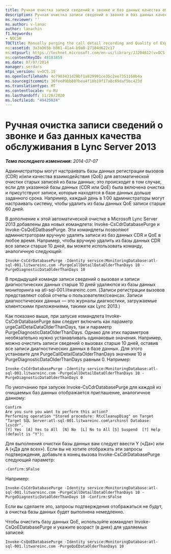 ```yaml
---
title: Ручная очистка записи сведений о звонке и баз данных качества обслуживания
description: Ручная очистка записи сведений о звонке и баз данных качества обслуживания.
ms.reviewer: ''
ms.author: v-lanac
author: lanachin
f1.keywords:
- NOCSH
TOCTitle: Manually purging the call detail recording and Quality of Experience databases
ms:assetid: 3a3a965b-b861-41a4-b9a8-27184d622c17
ms:mtpsurl: https://technet.microsoft.com/en-us/library/JJ204812(v=OCS.15)
ms:contentKeyID: 48183859
ms.date: 07/07/2014
manager: serdars
mtps_version: v=OCS.15
ms.openlocfilehash: 4c7903431d28bf1a829991ce35c2ee7351168b4a
ms.sourcegitcommit: 36fee89bb887bea4f18b19f17a8c69daf5bc423d
ms.translationtype: MT
ms.contentlocale: ru-RU
ms.lasthandoff: 11/26/2020
ms.locfileid: "49425824"
---
```

# <a name="manually-purging-the-call-detail-recording-and-quality-of-experience-databases-in-lync-server-2013"></a>Ручная очистка записи сведений о звонке и баз данных качества обслуживания в Lync Server 2013

<div data-xmlns="http://www.w3.org/1999/xhtml">

<div class="topic" data-xmlns="http://www.w3.org/1999/xhtml" data-msxsl="urn:schemas-microsoft-com:xslt" data-cs="https://msdn.microsoft.com/">

<div data-asp="https://msdn2.microsoft.com/asp">



</div>

<div id="mainSection">

<div id="mainBody">

<span> </span>

_**Тема последнего изменения:** 2014-07-07_

Администраторы могут настраивать базы данных регистрации вызовов (CDR) и/или качества взаимодействия (QoE) для автоматической очистки старых записей из базы данных; это происходит в том случае, если для указанной базы данных (CDR или QoE) была включена очистка и присутствуют записи, которые находятся в базе данных дольше заданного срока. Например, каждый день в 1:00 администраторы могут настраивать систему, чтобы удалить из базы данных QoE записи старше 60 дней.

В дополнение к этой автоматической очистке в Microsoft Lync Server 2013 добавлены два новых командлета: Invoke-CsCdrDatabasePurge и Invoke-CsQoEDatbasePurge. Эти командлеты позволяют администраторам вручную удалять записи из баз данных CDR и QoE в любое время. Например, чтобы вручную удалить из базы данных CDR все записи старше 10 дней, вы можете использовать команду, аналогичную следующей:

    Invoke-CsCdrDatabasePurge -Identity service:MonitoringDatabase:atl-sql-001.litwareinc.com -PurgeCallDetailDataOlderThanDays 10 -PurgeDiagnosticDataOlderThanDays 10

В предыдущей команде записи сведений о вызовах и записи диагностических данных старше 10 дней удаляются из базы данных мониторинга на atl-sql-001.litwareinc.com. (Записи регистрации вызовов представляют собой отчеты о пользователях/сеансах. Записи диагностических данных — это журналы диагностики, загружаемые клиентскими приложениями, такими как Lync 2013.)

Как показано выше, при запуске командлета Invoke-CsCdrDatabasePurge вам следует включить как параметр urgeCallDetaiDataOlderThanDays, так и параметр PurgeDiagnosticDataOlderThanDays. Однако для этих параметров необязательно нужно устанавливать одинаковые значения. Например, можно очистить записи сведений о вызовах старше 10 дней, оставив все записи диагностических данных в базе данных. Для этого установите для PurgeCallDetailDataOlderThanDays значение 10 и PurgeDiagnosticDataOlderThanDays равным 0. Например:

    Invoke-CsCdrDatabasePurge -Identity service:MonitoringDatabase:atl-sql-001.litwareinc.com -PurgeCallDetailDataOlderThanDays 10 -PurgeDiagnosticDataOlderThanDays 0

По умолчанию при запуске Invoke-CsCdrDatabasePurge для каждой из очищаемых баз данных отображается приглашение, аналогичное данному:

    Confirm
    Are you sure you want to perform this action?
    Performing operation "Stored procedure: RtcCleanupDiag" on Target "Target SQL Server:atl-sql-001.litwareinc.com\archinst Database: lcscdr".
    [Y] Yes  [A] Yes to All  [N] No  [L] No to All [S] Suspend  [?] Help (default is "Y"):

Для выполнения очистки базы данных вам следует ввести Y («Да») или A («Да для всех»). Если вы не хотите отображать эти запросы подтверждения, добавьте в конец вызова Invoke-CsCdrDatabasePurge следующий параметр:

    -Confirm:$False

Например:

    Invoke-CsCdrDatabasePurge -Identity service:MonitoringDatabase:atl-sql-001.litwareinc.com -PurgeCallDetailDataOlderThanDays 10 -PurgeDiagnosticDataOlderThanDays 10 -Confirm:$False

Если вы сделаете это, запросы подтверждения отображаться не будут, а очистка базы данных будет выполнена немедленно.

Чтобы очистить базу данных QoE, используйте командлет Invoke-CsQoEDatabasePurge и укажите возраст (в днях) для удаляемых записей:

    Invoke-CsQoEDatabasePurge -Identity service:MonitoringDatabase:atl-sql-001.litwareinc.com -PurgeQoEDataOlderThanDays 10

</div>

<span> </span>

</div>

</div>

</div>


